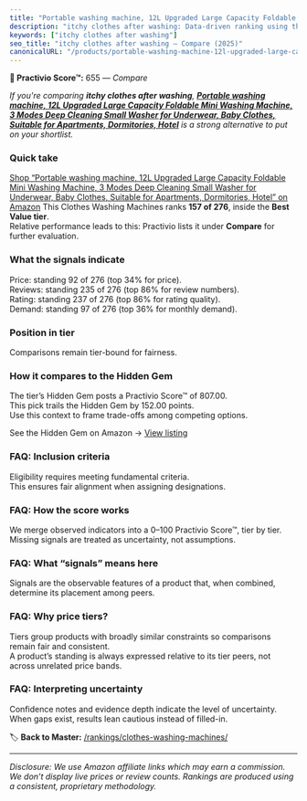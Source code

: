 ```yaml
---
title: "Portable washing machine, 12L Upgraded Large Capacity Foldable Mini Washing Machine, 3 Modes Deep Cleaning Small Washer for Underwear, Baby Clothes, Suitable for Apartments, Dormitories, Hotel"
description: "itchy clothes after washing: Data-driven ranking using the Practivio Score™. Positioned by quality, value, demand, findability, momentum."
keywords: ["itchy clothes after washing"]
seo_title: "itchy clothes after washing — Compare (2025)"
canonicalURL: "/products/portable-washing-machine-12l-upgraded-large-capacity-foldable-mini-washing-machine-3-modes-deep-cleaning-small-washer-for-underwear-baby-clothes-suitable-for-apartments-dormitories-hotel-B0CY39GT25/"
---
```


**🛒 Practivio Score™:** 655 — _Compare_


*If you're comparing **itchy clothes after washing**, **[Portable washing machine, 12L Upgraded Large Capacity Foldable Mini Washing Machine, 3 Modes Deep Cleaning Small Washer for Underwear, Baby Clothes, Suitable for Apartments, Dormitories, Hotel](https://www.amazon.com/dp/B0CY39GT25?tag=practivio-20)** is a strong alternative to put on your shortlist.*
### Quick take
[Shop “Portable washing machine, 12L Upgraded Large Capacity Foldable Mini Washing Machine, 3 Modes Deep Cleaning Small Washer for Underwear, Baby Clothes, Suitable for Apartments, Dormitories, Hotel” on Amazon](https://www.amazon.com/dp/B0CY39GT25?tag=practivio-20)
This Clothes Washing Machines ranks **157 of 276**, inside the **Best Value tier**.  
Relative performance leads to this: Practivio lists it under **Compare** for further evaluation.

### What the signals indicate
Price: standing 92 of 276 (top 34% for price).  
Reviews: standing 235 of 276 (top 86% for review numbers).  
Rating: standing 237 of 276 (top 86% for rating quality).  
Demand: standing 97 of 276 (top 36% for monthly demand).

### Position in tier
Comparisons remain tier-bound for fairness.

### How it compares to the Hidden Gem
The tier’s Hidden Gem posts a Practivio Score™ of 807.00.  
This pick trails the Hidden Gem by 152.00 points.  
Use this context to frame trade-offs among competing options.  

See the Hidden Gem on Amazon → [View listing](https://www.amazon.com/dp/B01N68XF0O?tag=practivio-20)

### FAQ: Inclusion criteria
Eligibility requires meeting fundamental criteria.  
This ensures fair alignment when assigning designations.

### FAQ: How the score works
We merge observed indicators into a 0–100 Practivio Score™, tier by tier.  
Missing signals are treated as uncertainty, not assumptions.

### FAQ: What “signals” means here
Signals are the observable features of a product that, when combined, determine its placement among peers.

### FAQ: Why price tiers?
Tiers group products with broadly similar constraints so comparisons remain fair and consistent.  
A product’s standing is always expressed relative to its tier peers, not across unrelated price bands.

### FAQ: Interpreting uncertainty
Confidence notes and evidence depth indicate the level of uncertainty.  
When gaps exist, results lean cautious instead of filled-in.

<!-- Missing template for Compare/CompareWithinPriceClass -->


🏷️ **Back to Master:** [/rankings/clothes-washing-machines/](/rankings/clothes-washing-machines/)

---
_Disclosure: We use Amazon affiliate links which may earn a commission. We don’t display live prices or review counts. Rankings are produced using a consistent, proprietary methodology._
